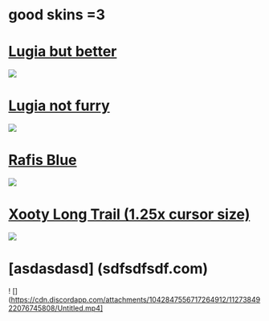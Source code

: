 # good skins =3

# [Lugia but better](https://www.mediafire.com/file/ngk59coefktr22q/Lugia_but_better.osk/file)
![](https://cdn.discordapp.com/attachments/1128121786035359816/1128121804779683970/screenshot159.jpg)

# [Lugia not furry](https://www.mediafire.com/file/fjkq1nqpsklr604/Lugia_%2528no_furry%2529.osk/file)
![](https://cdn.discordapp.com/attachments/1128121786035359816/1128122235161423954/screenshot162.jpg)

# [Rafis Blue](https://www.mediafire.com/file/rqb8ghrb5687i90/Rafis_but_SZ.osk/file)
![](https://cdn.discordapp.com/attachments/1128121786035359816/1128122877158371348/screenshot163.jpg)

# [Xooty Long Trail (1.25x cursor size)](https://www.mediafire.com/file/t1sdc3vcxjwuv6m/-_%25E3%2580%258EXooMoon%25E3%2580%258F_-.osk/file)
![](https://cdn.discordapp.com/attachments/1128121786035359816/1128124399988514846/screenshot164.jpg)

# [asdasdasd] (sdfsdfsdf.com)
! [] (https://cdn.discordapp.com/attachments/1042847556717264912/1127384922076745808/Untitled.mp4]
